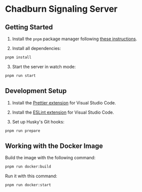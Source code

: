 # Chadburn Signaling Server

## Getting Started

1. Install the `pnpm` package manager following [these instructions](https://pnpm.io/installation).

2. Install all dependencies:

```bash
pnpm install
```

3. Start the server in watch mode:

```bash
pnpm run start
```

## Development Setup

1. Install the [Prettier extension](https://marketplace.visualstudio.com/items?itemName=esbenp.prettier-vscode) for Visual Studio Code.

2. Install the [ESLint extension](https://marketplace.visualstudio.com/items?itemName=dbaeumer.vscode-eslint) for Visual Studio Code.

3. Set up Husky's Git hooks:

```bash
pnpm run prepare
```

## Working with the Docker Image

Build the image with the following command:

```bash
pnpm run docker:build
```

Run it with this command:

```bash
pnpm run docker:start
```
